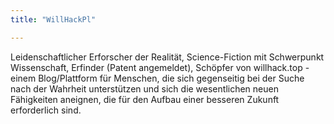 ```yaml
---
title: "WillHackPl"

---
```

Leidenschaftlicher Erforscher der Realität, Science-Fiction mit Schwerpunkt Wissenschaft, Erfinder (Patent angemeldet), Schöpfer von willhack.top - einem Blog/Plattform für Menschen, die sich gegenseitig bei der Suche nach der Wahrheit unterstützen und sich die wesentlichen neuen Fähigkeiten aneignen, die für den Aufbau einer besseren Zukunft erforderlich sind.